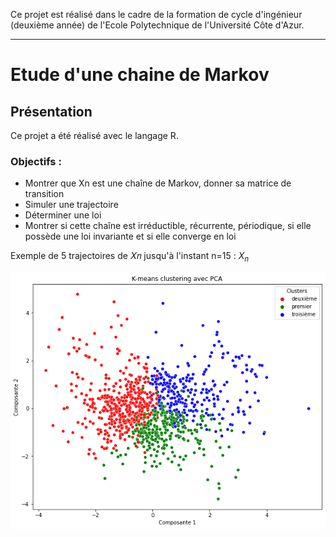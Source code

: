 Ce projet est réalisé dans le cadre de la formation de cycle d'ingénieur (deuxième année) de l'Ecole Polytechnique de l'Université Côte d'Azur.
***
# Etude d'une chaine de Markov

## Présentation
Ce projet a été réalisé avec le langage R.

### Objectifs :
* Montrer que Xn est une chaîne de Markov, donner sa matrice de transition
* Simuler une trajectoire
* Déterminer une loi
* Montrer si cette chaîne est irréductible, récurrente, périodique, si elle possède une loi invariante et si elle converge en loi

Exemple de 5 trajectoires de 𝑋𝑛 jusqu'à l'instant n=15 :
$X_n$

![alt text](https://github.com/JulienChoukroun/Machine-Learning-Clustering-Python/blob/main/Images/K-means.png "K-means Clustering")
